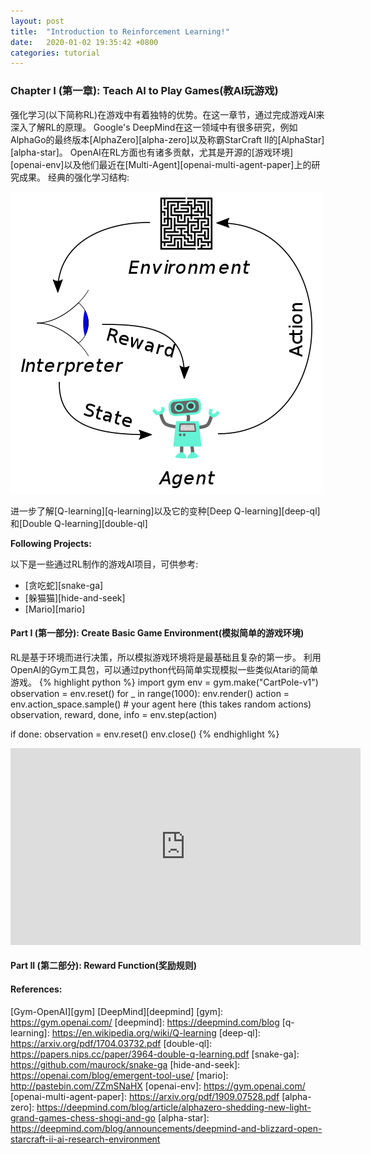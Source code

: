 ```yaml
---
layout: post
title:  "Introduction to Reinforcement Learning!"
date:   2020-01-02 19:35:42 +0800
categories: tutorial
---
```

### Chapter I (第一章): Teach AI to Play Games(教AI玩游戏)
强化学习(以下简称RL)在游戏中有着独特的优势。在这一章节，通过完成游戏AI来深入了解RL的原理。
Google's DeepMind在这一领域中有很多研究，例如AlphaGo的最终版本[AlphaZero][alpha-zero]以及称霸StarCraft II的[AlphaStar][alpha-star]。
OpenAI在RL方面也有诸多贡献，尤其是开源的[游戏环境][openai-env]以及他们最近在[Multi-Agent][openai-multi-agent-paper]上的研究成果。
经典的强化学习结构:

![reinforcement learning frame](/assets/imgs/2020-01-02-introduction-to-reinforcement-learning/rl_diagram.png)

进一步了解[Q-learning][q-learning]以及它的变种[Deep Q-learning][deep-ql]和[Double Q-learning][double-ql]

**Following Projects:**

以下是一些通过RL制作的游戏AI项目，可供参考:

- [贪吃蛇][snake-ga]
- [躲猫猫][hide-and-seek]
- [Mario][mario]

#### Part I (第一部分): Create Basic Game Environment(模拟简单的游戏环境)
RL是基于环境而进行决策，所以模拟游戏环境将是最基础且复杂的第一步。
利用OpenAI的Gym工具包，可以通过python代码简单实现模拟一些类似Atari的简单游戏。
{% highlight python %}
import gym
env = gym.make("CartPole-v1")
observation = env.reset()
for _ in range(1000):
  env.render()
  action = env.action_space.sample() # your agent here (this takes random actions)
  observation, reward, done, info = env.step(action)

  if done:
    observation = env.reset()
env.close()
{% endhighlight %}
<iframe width="560" height="315" src="https://www.youtube.com/embed/J7E6_my3CHk" frameborder="0" allow="accelerometer; autoplay; encrypted-media; gyroscope; picture-in-picture" allowfullscreen></iframe>

#### Part II (第二部分): Reward Function(奖励规则)

#### References:
[Gym-OpenAI][gym]
[DeepMind][deepmind]
[gym]: https://gym.openai.com/
[deepmind]: https://deepmind.com/blog
[q-learning]: https://en.wikipedia.org/wiki/Q-learning
[deep-ql]: https://arxiv.org/pdf/1704.03732.pdf
[double-ql]: https://papers.nips.cc/paper/3964-double-q-learning.pdf
[snake-ga]: https://github.com/maurock/snake-ga
[hide-and-seek]: https://openai.com/blog/emergent-tool-use/
[mario]: http://pastebin.com/ZZmSNaHX
[openai-env]: https://gym.openai.com/
[openai-multi-agent-paper]: https://arxiv.org/pdf/1909.07528.pdf
[alpha-zero]: https://deepmind.com/blog/article/alphazero-shedding-new-light-grand-games-chess-shogi-and-go
[alpha-star]: https://deepmind.com/blog/announcements/deepmind-and-blizzard-open-starcraft-ii-ai-research-environment

